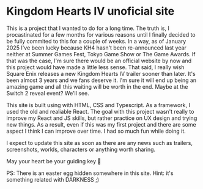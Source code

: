 # Kingdom Hearts IV unoficial site

This is a project that I wanted to do for a long time. The truth is, I procastinated for a few months for various reasons until I finally decided to be fully commited to this for a couple of weeks. In a way, as of January 2025 I've been lucky because KH4 hasn't been re-announced last year neither at Summer Games Fest, Tokyo Game Show or The Game Awards. If that was the case, I'm sure there would be an official website by now and this project would have made a little less sense. That said, I really wish Square Enix releases a new Kingdom Hearts IV trailer sooner than later. It's been almost 3 years and we fans deserve it. I'm sure it will end up being an amazing game and all this waiting will be worth in the end. Maybe at the Switch 2 reveal event? We'll see.

This site is built using with HTML, CSS and Typescript. As a framework, I used the old and realiable React. The goal with this project wasn't really to improve my React and JS skills, but rather practice on UX design and trying new things. As a result, even if this was my first project and there are some aspect I think I can improve over time. I had so much fun while doing it.

I expect to update this site as soon as there are any news such as trailers, screenshots, worlds, characters or anything worth sharing.

May your heart be your guiding key 🩵

PS: There is an easter egg hidden somewhere in this site. Hint: it's something related with DARKNESS ;)